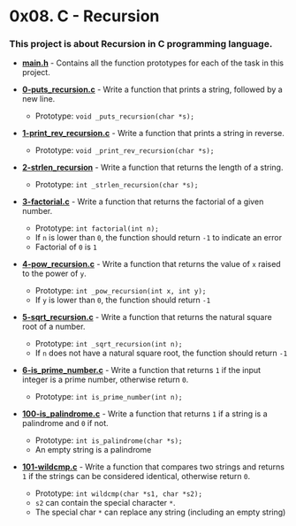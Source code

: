 # 0x08. C - Recursion

### This project is about Recursion in C programming language. 

* **[main.h](https://github.com/TobiLight/alx-low_level_programming/blob/main/0x08-recursion/main.h)** - Contains all the function prototypes for each of the task in this project. 
* **[0-puts_recursion.c](https://github.com/TobiLight/alx-low_level_programming/blob/main/0x08-recursion/0-puts_recursion.c)** - Write a function that prints a string, followed by a new line.
	* Prototype: ```void _puts_recursion(char *s);```

* **[1-print_rev_recursion.c](https://github.com/TobiLight/alx-low_level_programming/blob/main/0x08-recursion/1-print_rev_recursion.c)** - Write a function that prints a string in reverse.
	* Prototype: ```void _print_rev_recursion(char *s);```

* **[2-strlen_recursion](https://github.com/TobiLight/alx-low_level_programming/blob/main/0x08-recursion/2-strlen_recursion.c)** - Write a function that returns the length of a string.
	* Prototype: ```int _strlen_recursion(char *s);```

* **[3-factorial.c](https://github.com/TobiLight/alx-low_level_programming/blob/main/0x08-recursion/3-factorial.c)** - Write a function that returns the factorial of a given number.
	* Prototype: ```int factorial(int n);```
	* If ```n``` is lower than ```0```, the function should return ```-1``` to indicate an error
	* Factorial of ```0``` is ```1```

* **[4-pow_recursion.c](https://github.com/TobiLight/alx-low_level_programming/blob/main/0x08-recursion/4-pow_recursion.c)** - Write a function that returns the value of ```x``` raised to the power of ```y```.
	* Prototype: ```int _pow_recursion(int x, int y);```
	* If ```y``` is lower than ```0```, the function should return ```-1```

* **[5-sqrt_recursion.c](https://github.com/TobiLight/alx-low_level_programming/blob/main/0x08-recursion/5-sqrt_recursion.c)** - Write a function that returns the natural square root of a number.
	* Prototype: ```int _sqrt_recursion(int n);```
	* If ```n``` does not have a natural square root, the function should return ```-1```

* **[6-is_prime_number.c](https://github.com/TobiLight/alx-low_level_programming/blob/main/0x08-recursion/6-is_prime_number.c)** - Write a function that returns ```1``` if the input integer is a prime number, otherwise return ```0```.
	* Prototype: ```int is_prime_number(int n);```

* **[100-is_palindrome.c](https://github.com/TobiLight/alx-low_level_programming/blob/main/0x08-recursion/100-is_palindrome.c)** - Write a function that returns ```1``` if a string is a palindrome and ```0``` if not.
	* Prototype: ```int is_palindrome(char *s);```
	* An empty string is a palindrome

* **[101-wildcmp.c](https://github.com/TobiLight/alx-low_level_programming/blob/main/0x08-recursion/101-wildcmp.c)** - Write a function that compares two strings and returns ```1``` if the strings can be considered identical, otherwise return ```0```.
	* Prototype: ```int wildcmp(char *s1, char *s2);```
	* ```s2``` can contain the special character ```*```.
	* The special char ```*``` can replace any string (including an empty string)
